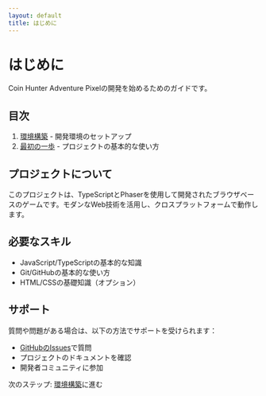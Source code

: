 ```yaml
---
layout: default
title: はじめに
---
```


# はじめに

Coin Hunter Adventure Pixelの開発を始めるためのガイドです。

## 目次

1. [環境構築](./setup.md) - 開発環境のセットアップ
2. [最初の一歩](./first-steps.md) - プロジェクトの基本的な使い方

## プロジェクトについて

このプロジェクトは、TypeScriptとPhaserを使用して開発されたブラウザベースのゲームです。モダンなWeb技術を活用し、クロスプラットフォームで動作します。

## 必要なスキル

- JavaScript/TypeScriptの基本的な知識
- Git/GitHubの基本的な使い方
- HTML/CSSの基礎知識（オプション）

## サポート

質問や問題がある場合は、以下の方法でサポートを受けられます：

- [GitHubのIssues](https://github.com/becky3/coin-hunter-adventure-pixel/issues)で質問
- プロジェクトのドキュメントを確認
- 開発者コミュニティに参加

次のステップ: [環境構築](./setup.md)に進む